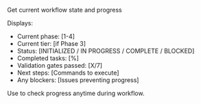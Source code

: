 Get current workflow state and progress

Displays:
- Current phase: [1-4]
- Current tier: [if Phase 3]
- Status: [INITIALIZED / IN PROGRESS / COMPLETE / BLOCKED]
- Completed tasks: [%]
- Validation gates passed: [X/7]
- Next steps: [Commands to execute]
- Any blockers: [Issues preventing progress]

Use to check progress anytime during workflow.